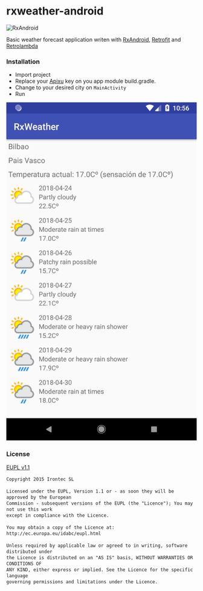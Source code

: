 # rxweather-android

![RxAndroid](https://raw.githubusercontent.com/irontec/rxweather-android/master/rx.jpg)

Basic weather forecast application writen with [RxAndroid](https://github.com/ReactiveX/RxAndroid), [Retrofit](http://square.github.io/retrofit/) and [Retrolambda](https://github.com/evant/gradle-retrolambda)

### Installation

- Import project
- Replace your [Apixu](https://www.apixu.com/) key on you app module build.gradle.
- Change to your desired city on ```MainActivity```
- Run

![Screenshot](https://raw.githubusercontent.com/irontec/rxweather-android/master/screenshot.png)

### License

[EUPL v1.1](https://github.com/irontec/rxweather-android/blob/master/LICENSE.txt)

```
Copyright 2015 Irontec SL

Licensed under the EUPL, Version 1.1 or - as soon they will be approved by the European
Commission - subsequent versions of the EUPL (the "Licence"); You may not use this work
except in compliance with the Licence.

You may obtain a copy of the Licence at:
http://ec.europa.eu/idabc/eupl.html

Unless required by applicable law or agreed to in writing, software distributed under 
the Licence is distributed on an "AS IS" basis, WITHOUT WARRANTIES OR CONDITIONS OF 
ANY KIND, either express or implied. See the Licence for the specific language 
governing permissions and limitations under the Licence.
```